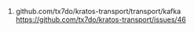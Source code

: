 1. github.com/tx7do/kratos-transport/transport/kafka
   https://github.com/tx7do/kratos-transport/issues/46

